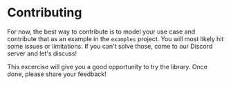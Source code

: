 # Contributing

For now, the best way to contribute is to model your use case and contribute that as an example in the `examples`
project. You will most likely hit some issues or limitations. If you can't solve those, come to our Discord server and
let's discuss!

This excercise will give you a good opportunity to try the library. Once done, please share your feedback!